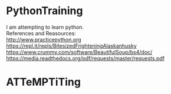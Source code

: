 # PythonTraining
I am attempting to learn python.
<br>
References and Reasources:
<br>
http://www.practicepython.org
<br>
https://repl.it/repls/BitesizedFrighteningAlaskanhusky
<br>
https://www.crummy.com/software/BeautifulSoup/bs4/doc/
<br>
https://media.readthedocs.org/pdf/requests/master/requests.pdf
<h1>ATTeMPTiTing</h1>
